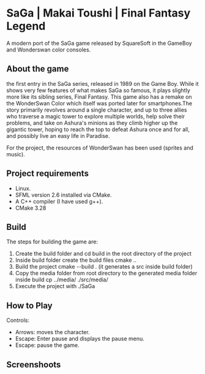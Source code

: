 # SaGa | Makai Toushi | Final Fantasy Legend

A modern port of the SaGa game released by SquareSoft in the GameBoy and Wonderswan color consoles.

## About the game

the first entry in the SaGa series, released in 1989 on the Game Boy. While it shows very few features of what makes SaGa so famous, it plays slightly more like its sibling series, Final Fantasy. This game also has a remake on the WonderSwan Color which itself was ported later for smartphones.The story primarily revolves around a single character, and up to three allies who traverse a magic tower to explore multiple worlds, help solve their problems, and take on Ashura's minions as they climb higher up the gigantic tower, hoping to reach the top to defeat Ashura once and for all, and possibly live an easy life in Paradise.

For the project, the resources of WonderSwan has been used (sprites and music).

## Project requirements

- Linux.
- SFML version 2.6 installed via CMake.
- A C++ compiler (I have used g++).
- CMake 3.28

## Build

The steps for building the game are:

1. Create the build folder and cd build in the root directory of the project
2. Inside build folder create the build files cmake ..
3. Build the project cmake --build . (it generates a src inside build folder)
4. Copy the media folder from root directory to the generated media folder inside build cp ../media/ ./src/media/
5. Execute the project with ./SaGa

## How to Play

Controls:

- Arrows: moves the character.
- Escape: Enter pause and displays the pause menu.
- Escape: pause the game.


## Screenshoots
